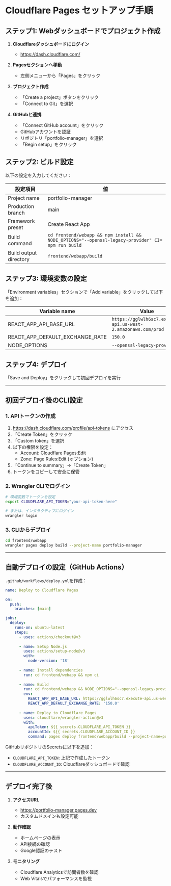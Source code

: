 # Cloudflare Pages セットアップ手順

## ステップ1: Webダッシュボードでプロジェクト作成

1. **Cloudflareダッシュボードにログイン**
   - https://dash.cloudflare.com/

2. **Pagesセクションへ移動**
   - 左側メニューから「Pages」をクリック

3. **プロジェクト作成**
   - 「Create a project」ボタンをクリック
   - 「Connect to Git」を選択

4. **GitHubと連携**
   - 「Connect GitHub account」をクリック
   - GitHubアカウントを認証
   - リポジトリ「portfolio-manager」を選択
   - 「Begin setup」をクリック

## ステップ2: ビルド設定

以下の設定を入力してください：

| 設定項目 | 値 |
|---------|-----|
| Project name | portfolio-manager |
| Production branch | main |
| Framework preset | Create React App |
| Build command | `cd frontend/webapp && npm install && NODE_OPTIONS="--openssl-legacy-provider" CI= npm run build` |
| Build output directory | `frontend/webapp/build` |

## ステップ3: 環境変数の設定

「Environment variables」セクションで「Add variable」をクリックして以下を追加：

| Variable name | Value |
|--------------|-------|
| REACT_APP_API_BASE_URL | `https://gglwlh6sc7.execute-api.us-west-2.amazonaws.com/prod` |
| REACT_APP_DEFAULT_EXCHANGE_RATE | `150.0` |
| NODE_OPTIONS | `--openssl-legacy-provider` |

## ステップ4: デプロイ

「Save and Deploy」をクリックして初回デプロイを実行

---

## 初回デプロイ後のCLI設定

### 1. APIトークンの作成

1. https://dash.cloudflare.com/profile/api-tokens にアクセス
2. 「Create Token」をクリック
3. 「Custom token」を選択
4. 以下の権限を設定：
   - Account: Cloudflare Pages:Edit
   - Zone: Page Rules:Edit (オプション)
5. 「Continue to summary」→「Create Token」
6. トークンをコピーして安全に保管

### 2. Wrangler CLIでログイン

```bash
# 環境変数でトークンを設定
export CLOUDFLARE_API_TOKEN="your-api-token-here"

# または、インタラクティブにログイン
wrangler login
```

### 3. CLIからデプロイ

```bash
cd frontend/webapp
wrangler pages deploy build --project-name portfolio-manager
```

---

## 自動デプロイの設定（GitHub Actions）

`.github/workflows/deploy.yml`を作成：

```yaml
name: Deploy to Cloudflare Pages

on:
  push:
    branches: [main]

jobs:
  deploy:
    runs-on: ubuntu-latest
    steps:
      - uses: actions/checkout@v3
      
      - name: Setup Node.js
        uses: actions/setup-node@v3
        with:
          node-version: '18'
          
      - name: Install dependencies
        run: cd frontend/webapp && npm ci
        
      - name: Build
        run: cd frontend/webapp && NODE_OPTIONS="--openssl-legacy-provider" CI= npm run build
        env:
          REACT_APP_API_BASE_URL: https://gglwlh6sc7.execute-api.us-west-2.amazonaws.com/prod
          REACT_APP_DEFAULT_EXCHANGE_RATE: '150.0'
          
      - name: Deploy to Cloudflare Pages
        uses: cloudflare/wrangler-action@v3
        with:
          apiToken: ${{ secrets.CLOUDFLARE_API_TOKEN }}
          accountId: ${{ secrets.CLOUDFLARE_ACCOUNT_ID }}
          command: pages deploy frontend/webapp/build --project-name=portfolio-manager
```

GitHubリポジトリのSecretsに以下を追加：
- `CLOUDFLARE_API_TOKEN`: 上記で作成したトークン
- `CLOUDFLARE_ACCOUNT_ID`: Cloudflareダッシュボードで確認

---

## デプロイ完了後

1. **アクセスURL**
   - https://portfolio-manager.pages.dev
   - カスタムドメインも設定可能

2. **動作確認**
   - ホームページの表示
   - API接続の確認
   - Google認証のテスト

3. **モニタリング**
   - Cloudflare Analyticsで訪問者数を確認
   - Web Vitalsでパフォーマンスを監視